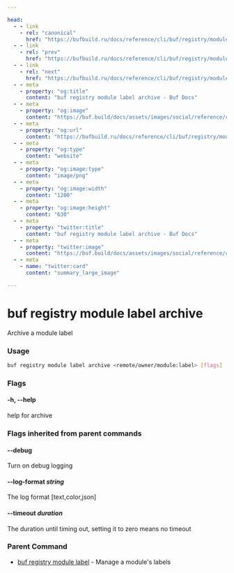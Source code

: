 ```yaml
---

head:
  - - link
    - rel: "canonical"
      href: "https://bufbuild.ru/docs/reference/cli/buf/registry/module/label/archive/"
  - - link
    - rel: "prev"
      href: "https://bufbuild.ru/docs/reference/cli/buf/registry/module/label/"
  - - link
    - rel: "next"
      href: "https://bufbuild.ru/docs/reference/cli/buf/registry/module/label/info/"
  - - meta
    - property: "og:title"
      content: "buf registry module label archive - Buf Docs"
  - - meta
    - property: "og:image"
      content: "https://buf.build/docs/assets/images/social/reference/cli/buf/registry/module/label/archive.png"
  - - meta
    - property: "og:url"
      content: "https://bufbuild.ru/docs/reference/cli/buf/registry/module/label/archive/"
  - - meta
    - property: "og:type"
      content: "website"
  - - meta
    - property: "og:image:type"
      content: "image/png"
  - - meta
    - property: "og:image:width"
      content: "1200"
  - - meta
    - property: "og:image:height"
      content: "630"
  - - meta
    - property: "twitter:title"
      content: "buf registry module label archive - Buf Docs"
  - - meta
    - property: "twitter:image"
      content: "https://buf.build/docs/assets/images/social/reference/cli/buf/registry/module/label/archive.png"
  - - meta
    - name: "twitter:card"
      content: "summary_large_image"

---
```


# buf registry module label archive

Archive a module label

### Usage

```sh
buf registry module label archive <remote/owner/module:label> [flags]
```

### Flags

#### \-h, --help

help for archive

### Flags inherited from parent commands

#### \--debug

Turn on debug logging

#### \--log-format _string_

The log format \[text,color,json\]

#### \--timeout _duration_

The duration until timing out, setting it to zero means no timeout

### Parent Command

- [buf registry module label](../) - Manage a module's labels
